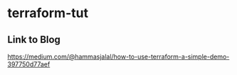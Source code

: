 # terraform-tut

## Link to Blog

https://medium.com/@hammasjalal/how-to-use-terraform-a-simple-demo-397750d77aef

